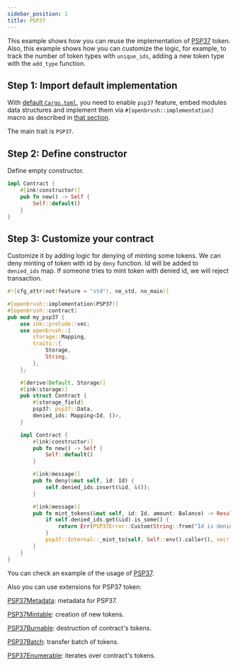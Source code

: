 ```yaml
---
sidebar_position: 1
title: PSP37
---
```


This example shows how you can reuse the implementation of [PSP37](https://github.com/Brushfam/openbrush-contracts/tree/main/contracts/token/psp37) 
token. Also, this example shows how you can customize the logic, for example, to 
track the number of token types with `unique_ids`, adding a new token type with the `add_type` function.

## Step 1: Import default implementation

With [default `Cargo.toml`](../overview.md/#the-default-toml-of-your-project-with-openbrush),
you need to enable `psp37` feature, embed modules data structures and implement them via `#[openbrush::implementation]` macro
as described in [that section](../overview.md/#reuse-implementation-of-traits-from-openbrush).

The main trait is `PSP37`.

## Step 2: Define constructor

Define empty constructor.

```rust
impl Contract {
    #[ink(constructor)]
    pub fn new() -> Self {
        Self::default()
    }
}
```

## Step 3: Customize your contract

Customize it by adding logic for denying of minting some tokens. 
We can deny minting of token with id by `deny` function.
Id will be added to `denied_ids` map.
If someone tries to mint token with denied id, we will reject transaction.

```rust
#![cfg_attr(not(feature = "std"), no_std, no_main)]

#[openbrush::implementation(PSP37)]
#[openbrush::contract]
pub mod my_psp37 {
    use ink::prelude::vec;
    use openbrush::{
        storage::Mapping,
        traits::{
            Storage,
            String,
        },
    };

    #[derive(Default, Storage)]
    #[ink(storage)]
    pub struct Contract {
        #[storage_field]
        psp37: psp37::Data,
        denied_ids: Mapping<Id, ()>,
    }

    impl Contract {
        #[ink(constructor)]
        pub fn new() -> Self {
            Self::default()
        }

        #[ink(message)]
        pub fn deny(&mut self, id: Id) {
            self.denied_ids.insert(&id, &());
        }

        #[ink(message)]
        pub fn mint_tokens(&mut self, id: Id, amount: Balance) -> Result<(), PSP37Error> {
            if self.denied_ids.get(&id).is_some() {
                return Err(PSP37Error::Custom(String::from("Id is denied")))
            }
            psp37::Internal::_mint_to(self, Self::env().caller(), vec![(id, amount)])
        }
    }
}
```
You can check an example of the usage of [PSP37](https://github.com/Brushfam/openbrush-contracts/tree/main/examples/psp37).

Also you can use extensions for PSP37 token:

[PSP37Metadata](Extensions/metadata.md): metadata for PSP37.

[PSP37Mintable](Extensions/mintable.md): creation of new tokens.

[PSP37Burnable](Extensions/burnable.md): destruction of contract's tokens.

[PSP37Batch](Extensions/batch.md): transfer batch of tokens.

[PSP37Enumerable](Extensions/enumerable.md): iterates over contract's tokens.